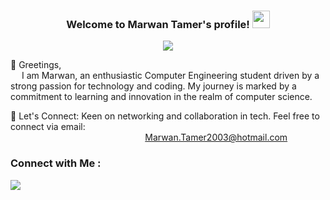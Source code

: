 <h3 align="center">
  Welcome to Marwan Tamer's profile!
  <img src="https://media.giphy.com/media/hvRJCLFzcasrR4ia7z/giphy.gif" width="28">
</h3>

<!-- Typing SVG by DenverCoder1 - https://github.com/DenverCoder1/readme-typing-svg -->
<p align="center">
  <a href="https://github.com/DenverCoder1/readme-typing-svg"><img src="https://readme-typing-svg.herokuapp.com/?lines=Computer%20Engineer%20Student;Always%20learning%20new%20things&font=Fira%20Code&center=true&width=440&height=45&color=f75c7e&vCenter=true&size=22"></a>
</p> 

👋 Greetings, 
  <br/> &emsp; I am Marwan, an enthusiastic Computer Engineering student driven by a strong passion for technology and coding. My journey is marked by a commitment to learning and innovation in the realm of computer science.
  
📧 Let's Connect:
  Keen on networking and collaboration in tech. Feel free to connect via email: 
 <br/> &emsp; &emsp; &emsp;   &emsp; &emsp; &emsp; &emsp; &emsp; &emsp; &emsp; &emsp; &emsp;             Marwan.Tamer2003@hotmail.com  
  

### Connect with Me :

<a href="https://www.linkedin.com/in/marwan-tamer-244457244/" target="_blank"><img src="https://img.shields.io/badge/Marwan%20Tamer-0077B5?style=for-the-badge&logo=Linkedin&logoColor=white"/></a>
